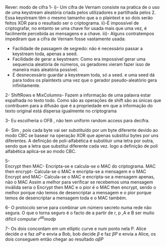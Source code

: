 Rever: modo de cifra
1-
i)- Um cifra de Vernam consiste na pratica de o uso de uma keystream aleatória criada pelos utilizadores e partilhada pelos 2.  Essa keystream têm o mesmo tamanho que a o plaintext  e so dois serão feitos XOR para o resultado ser o criptograma. 
ii)-É impossível de criptografar, no entanto se uma chave for usada mais que uma vez, é facilmente percebida as mensagens e a chave. 
iii)-  Alguns contratempos impediram que a cifra de Vernam fosse vastamente usada:
- Facilidade de passagem de segredo: não é necessário passar a keystream toda, apenas a seed.
- Facilidade de gerar a keystream: Como era impossível gerar uma sequencia aleatória de números, os geradores vieram  fazer isso de maneira mais aleatória possível.
- É desnecessário guardar a keystream toda,  só a seed.  e uma seed dá para todos os plaintexts uma vez que  o gerador pseudo-aleatório gera infinitamente.


2- ShiftRows e MixColumns-  Fazem a informação de uma palavra estar espalhada no texto todo. Como são as operações de shift são as únicas que contribuem para a difusão que é a propriedade em que a informação do texto original está dispersa igualmente no criptograma

3- Eu escolheria o OFB , não tem uniform random access para decifra.

4- Sim , pois  cada byte vai ser substituído por um byte diferente devido ao modo CBC se basear na operação XOR  que apenas substitui bytes por uns diferentes. A definição de poli-alfabética é substituir uma letra por outra, sendo que a letra que substitui diferente cada vez. logo  a definição de poli alfabética aplica-se ao modo CBC.

5-  
Encrypt then MAC-  Encripta-se e calcula-se o MAC do criptograma.
MAC then encrypt-  Calcula-se o MAC e encripta-se a mensagem e o MAC
Encrypt and MAC-  Calcula-se o MAC e encripta-se a mensagem apenas, não o MAC
Assim a melhor para verificar se recebemos uma mensagem inválida seria o Encrypt then MAC e o pior é  o MAC then encrypt, sendo o melhor porque não temos de desencriptar a mensagem e o pior porque temos de desencriptar a mensagem toda e o MAC também.

6- O protocolo serve para combinar um número secreto numa rede não segura. O que o torna seguro é o facto de a partir de  r, p ,A e B
ser muito difícil computar $r^{ab} mod p$

7- 
 Os dois concordam em um elliptic curve e num ponto nela P. Alice decide $\alpha$ e  faz $\alpha P$  e envia a Bob, bob decide $\beta$ e faz $\beta P$ e envia a Alice, os dois conseguem então chegar ao resultado $\alpha \beta P$